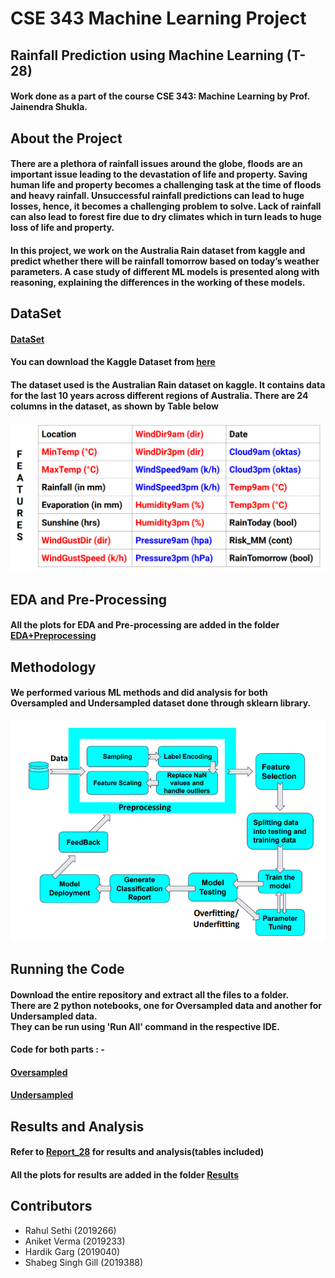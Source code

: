 # CSE 343 Machine Learning Project

## Rainfall Prediction using Machine Learning (T-28)

#### Work done as a part of the course CSE 343: Machine Learning by Prof. Jainendra Shukla.

## About the Project

#### There are a plethora of rainfall issues around the globe, floods are an important issue leading to the devastation of life and property. Saving human life and property becomes a challenging task at the time of floods and heavy rainfall. Unsuccessful rainfall predictions can lead to huge losses, hence, it becomes a challenging problem to solve. Lack of rainfall can also lead to forest fire due to dry climates which in turn leads to huge loss of life and property.

#### In this project, we work on the Australia Rain dataset from kaggle and predict whether there will be rainfall tomorrow based on today’s weather parameters. A case study of different ML models is presented along with reasoning, explaining the differences in the working of these models.

## DataSet
#### [DataSet](https://github.com/RahulSethi070801/ML_Project/blob/main/DataSet/weatherAUS.csv)
#### You can download the Kaggle Dataset from [here](https://www.kaggle.com/jsphyg/weather-dataset-rattle-package/version/2)
#### The dataset used is the Australian Rain dataset on kaggle. It contains data for the last 10 years across different regions of Australia. There are 24 columns in the dataset, as shown by Table below

![DataSet Description](https://github.com/RahulSethi070801/ML_Project/blob/main/DataSet/Description.PNG?raw=true "DataSet Description")

## EDA and Pre-Processing
#### All the plots for EDA and Pre-processing are added in the folder [EDA+Preprocessing](https://github.com/RahulSethi070801/ML_Project/tree/main/EDA%2BPreprocessing)


## Methodology 
#### We performed various ML methods and did analysis for both Oversampled and Undersampled dataset done through sklearn library.

![Pipeline](https://github.com/RahulSethi070801/ML_Project/blob/main/Methodology/Pipeline.PNG "Pipeline")


## Running the Code

#### Download the entire repository and extract all the files to a folder.<br> There are 2 python notebooks, one for Oversampled data and another for Undersampled data.<br> They can be run using 'Run All' command in the respective IDE.

#### Code for both parts : - 
#### [Oversampled](https://github.com/RahulSethi070801/ML_Project/blob/main/ml_project_oversampled.ipynb)
#### [Undersampled](https://github.com/RahulSethi070801/ML_Project/blob/main/ml_project_undersampled.ipynb)

## Results and Analysis
#### Refer to [Report_28](https://github.com/RahulSethi070801/ML_Project/blob/main/Report_T28.pdf) for results and analysis(tables included)
#### All the plots for results are added in the folder [Results](https://github.com/RahulSethi070801/ML_Project/tree/main/Results)


## Contributors

- Rahul Sethi (2019266)
- Aniket Verma (2019233)
- Hardik Garg (2019040)
- Shabeg Singh Gill (2019388)
